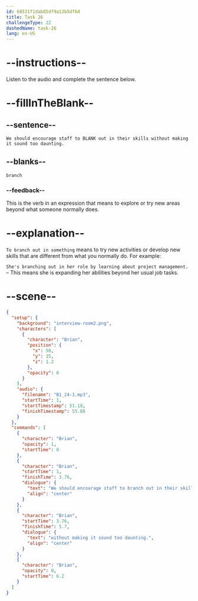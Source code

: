 ```yaml
---
id: 68531f1dab85df9a13b5df6d
title: Task 26
challengeType: 22
dashedName: task-26
lang: en-US
---
```


<!-- (Audio) Brian: We should encourage staff to branch out in their skills without making it sound too daunting. -->

# --instructions--

Listen to the audio and complete the sentence below.

# --fillInTheBlank--

## --sentence--

`We should encourage staff to BLANK out in their skills without making it sound too daunting.`

## --blanks--

`branch`

### --feedback--

This is the verb in an expression that means to explore or try new areas beyond what someone normally does.

# --explanation--

`To branch out in something` means to try new activities or develop new skills that are different from what you normally do. For example:

`She's branching out in her role by learning about project management.` – This means she is expanding her abilities beyond her usual job tasks.

# --scene--

```json
{
  "setup": {
    "background": "interview-room2.png",
    "characters": [
      {
        "character": "Brian",
        "position": {
          "x": 50,
          "y": 15,
          "z": 1.2
        },
        "opacity": 0
      }
    ],
    "audio": {
      "filename": "B1_24-1.mp3",
      "startTime": 1,
      "startTimestamp": 51.18,
      "finishTimestamp": 55.88
    }
  },
  "commands": [
    {
      "character": "Brian",
      "opacity": 1,
      "startTime": 0
    },
    {
      "character": "Brian",
      "startTime": 1,
      "finishTime": 3.76,
      "dialogue": {
        "text": "We should encourage staff to branch out in their skills",
        "align": "center"
      }
    },
    {
      "character": "Brian",
      "startTime": 3.76,
      "finishTime": 5.7,
      "dialogue": {
        "text": "without making it sound too daunting.",
        "align": "center"
      }
    },
    {
      "character": "Brian",
      "opacity": 0,
      "startTime": 6.2
    }
  ]
}
```

